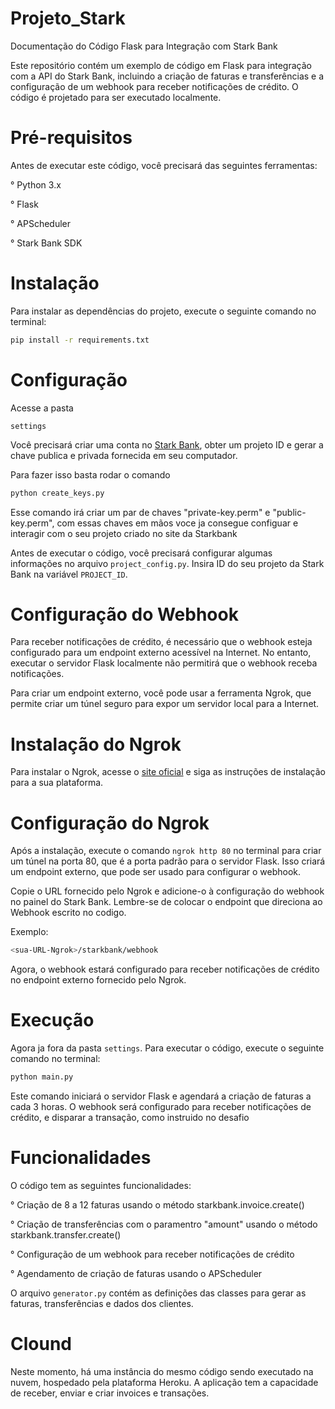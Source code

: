 # Projeto_Stark

Documentação do Código Flask para Integração com Stark Bank

Este repositório contém um exemplo de código em Flask para integração com a API do Stark Bank, incluindo a criação de faturas e transferências e a configuração de um webhook para receber notificações de crédito. O código é projetado para ser executado localmente.

# Pré-requisitos
Antes de executar este código, você precisará das seguintes ferramentas:

° Python 3.x

° Flask

° APScheduler

° Stark Bank SDK

# Instalação

Para instalar as dependências do projeto, execute o seguinte comando no terminal:

```bash
pip install -r requirements.txt
```
# Configuração

Acesse a pasta

`settings`

Você precisará criar uma conta no [Stark Bank](https://starkbank.com/), obter um projeto ID e gerar a chave publica e privada fornecida em seu computador.

Para fazer isso basta rodar o comando 

```bash
python create_keys.py
```

Esse comando irá criar um par de chaves "private-key.perm" e "public-key.perm", com essas chaves em mãos voce ja consegue configuar e interagir com o seu projeto criado no site da Starkbank

Antes de executar o código, você precisará configurar algumas informações no arquivo `project_config.py`. Insira ID do seu projeto da Stark Bank na variável `PROJECT_ID`.

# Configuração do Webhook
Para receber notificações de crédito, é necessário que o webhook esteja configurado para um endpoint externo acessível na Internet. No entanto, executar o servidor Flask localmente não permitirá que o webhook receba notificações.

Para criar um endpoint externo, você pode usar a ferramenta Ngrok, que permite criar um túnel seguro para expor um servidor local para a Internet.

# Instalação do Ngrok
Para instalar o Ngrok, acesse o [site oficial](https://ngrok.com/) e siga as instruções de instalação para a sua plataforma.

# Configuração do Ngrok
Após a instalação, execute o comando `ngrok http 80` no terminal para criar um túnel na porta 80, que é a porta padrão para o servidor Flask. Isso criará um endpoint externo, que pode ser usado para configurar o webhook.

Copie o URL fornecido pelo Ngrok e adicione-o à configuração do webhook no painel do Stark Bank.
Lembre-se de colocar o endpoint que direciona ao Webhook escrito no codigo.

Exemplo:

```bash
<sua-URL-Ngrok>/starkbank/webhook
```

Agora, o webhook estará configurado para receber notificações de crédito no endpoint externo fornecido pelo Ngrok.


# Execução
Agora ja fora da pasta `settings`. Para executar o código, execute o seguinte comando no terminal:

```bash
python main.py
```
Este comando iniciará o servidor Flask e agendará a criação de faturas a cada 3 horas. O webhook será configurado para receber notificações de crédito, e disparar
a transação, como instruido no desafio

# Funcionalidades
O código tem as seguintes funcionalidades:

° Criação de 8 a 12 faturas usando o método starkbank.invoice.create()

° Criação de transferências com o paramentro "amount" usando o método starkbank.transfer.create()

° Configuração de um webhook para receber notificações de crédito

° Agendamento de criação de faturas usando o APScheduler


O arquivo `generator.py` contém as definições das classes para gerar as faturas, transferências e dados dos clientes.

# Clound

Neste momento, há uma instância do mesmo código sendo executado na nuvem, hospedado pela plataforma Heroku. A aplicação tem a capacidade de receber, enviar e criar invoices e transações.
